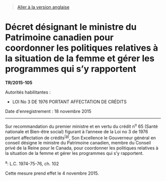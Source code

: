 > [Aller à la version anglaise](/en/Regulations/Statutory%20Instruments/2015/105.md)

# Décret désignant le ministre du Patrimoine canadien pour coordonner les politiques relatives à la situation de la femme et gérer les programmes qui s’y rapportent

**TR/2015-105**

Autorités habilitantes : 
- LOI No 3 DE 1976 PORTANT AFFECTATION DE CRÉDITS

Date d'enregistrement : 18 novembre 2015

----------

Sur recommandation du premier ministre et en vertu du crédit n<sup>o</sup> 65 (Santé nationale et Bien-être social) figurant à l’annexe de la Loi no 3 de 1976 portant affectation de crédits<sup><a href='#nbp_81000-3-1143-F_hq_15694'>[a]</a></sup>, Son Excellence le Gouverneur général en conseil désigne le ministre du Patrimoine canadien, membre du Conseil privé de la Reine pour le Canada, pour coordonner les politiques relatives à la situation de la femme et gérer les programmes qui s’y rapportent.

<a name='nbp_81000-3-1143-F_hq_15694'><sup>a</sup></a>: L.C. 1974-75-76, ch. 102<br />

Cette mesure prend effet le 4 novembre 2015.


